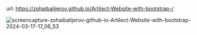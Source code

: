 

url: https://zohaibalijerov.github.io/Artilect-Website-with-bootstrap-/

![screencapture-zohaibalijerov-github-io-Artilect-Website-with-bootstrap-2024-03-17-17_06_53](https://github.com/ZohaibAliJerov/Artilect-Website-with-bootstrap-/assets/80768304/03260d9a-6d09-4e87-882b-89a6cde51d75)

